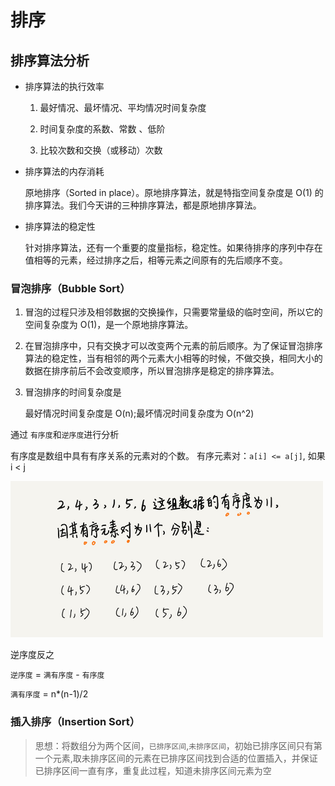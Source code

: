 # 排序

## 排序算法分析

* 排序算法的执行效率

  1. 最好情况、最坏情况、平均情况时间复杂度

  2. 时间复杂度的系数、常数 、低阶

  3. 比较次数和交换（或移动）次数

* 排序算法的内存消耗

    原地排序（Sorted in place）。原地排序算法，就是特指空间复杂度是 O(1) 的排序算法。我们今天讲的三种排序算法，都是原地排序算法。

* 排序算法的稳定性

    针对排序算法，还有一个重要的度量指标，稳定性。如果待排序的序列中存在值相等的元素，经过排序之后，相等元素之间原有的先后顺序不变。

### 冒泡排序（Bubble Sort）

1. 冒泡的过程只涉及相邻数据的交换操作，只需要常量级的临时空间，所以它的空间复杂度为 O(1)，是一个原地排序算法。
2. 在冒泡排序中，只有交换才可以改变两个元素的前后顺序。为了保证冒泡排序算法的稳定性，当有相邻的两个元素大小相等的时候，不做交换，相同大小的数据在排序前后不会改变顺序，所以冒泡排序是稳定的排序算法。
3. 冒泡排序的时间复杂度是

    最好情况时间复杂度是 O(n);最坏情况时间复杂度为 O(n^2)

通过 `有序度`和`逆序度`进行分析

有序度是数组中具有有序关系的元素对的个数。 有序元素对：```a[i] <= a[j]```, 如果i < j

<img src="./resource/有序度.jpg" width = "500" height = "250"/>

逆序度反之

`逆序度` = `满有序度` - `有序度`

`满有序度` = n*(n-1)/2

### 插入排序（Insertion Sort）

> 思想：将数组分为两个区间，`已排序区间`,`未排序区间`，初始已排序区间只有第一个元素,取未排序区间的元素在已排序区间找到合适的位置插入，并保证已排序区间一直有序，重复此过程，知道未排序区间元素为空

